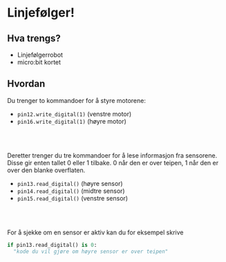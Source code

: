 # Linjefølger!

## Hva trengs? 
* Linjefølgerrobot
* micro:bit kortet


## Hvordan
Du trenger to kommandoer for å styre motorene:
* `pin12.write_digital(1)` (venstre motor)
* `pin16.write_digital(1)` (høyre motor)  

<br><br>

Deretter trenger du tre kommandoer for å lese informasjon fra sensorene. Disse gir enten tallet 0 eller 1 tilbake. 0 når den er over teipen, 1 når den er over den blanke overflaten.
* `pin13.read_digital()` (høyre sensor)
* `pin14.read_digital()` (midtre sensor)
* `pin15.read_digital()` (venstre sensor)  

<br><br>

For å sjekke om en sensor er aktiv kan du for eksempel skrive
``` python
if pin13.read_digital() is 0:
  "kode du vil gjøre om høyre sensor er over teipen"
```
